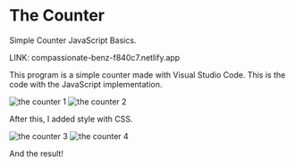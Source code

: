# The Counter
Simple Counter JavaScript Basics. 

LINK: compassionate-benz-f840c7.netlify.app

This program is a simple counter made with Visual Studio Code. 
This is the code with the JavaScript implementation. 


![the counter 1](https://user-images.githubusercontent.com/84871570/120884902-34910000-c5e6-11eb-97f4-083320ce8f5e.PNG)
![the counter 2](https://user-images.githubusercontent.com/84871570/120884905-378bf080-c5e6-11eb-8454-38ecbd2c49d6.PNG)


After this, I added style with CSS. 


![the counter 3](https://user-images.githubusercontent.com/84871570/120884913-407cc200-c5e6-11eb-8dbc-6051829e92ea.PNG)
![the counter 4](https://user-images.githubusercontent.com/84871570/120884914-42468580-c5e6-11eb-826e-2d6ff2ebc013.PNG)


And the result! 




